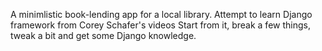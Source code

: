 A minimlistic book-lending app for a local library.
Attempt to learn Django framework from Corey Schafer's videos
Start from it, break a few things, tweak a bit and get some Django knowledge.
